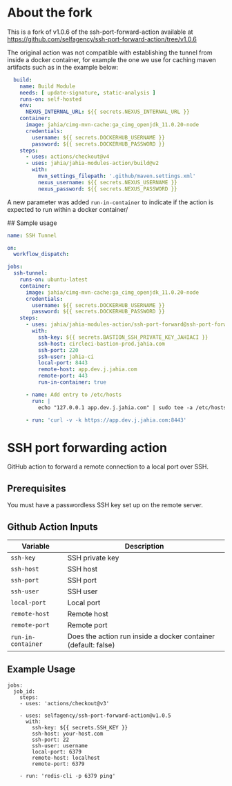 # About the fork

This is a fork of v1.0.6 of the ssh-port-forward-action available at https://github.com/selfagency/ssh-port-forward-action/tree/v1.0.6

The original action was not compatible with establishing the tunnel from inside a docker container, for example the one we use for caching maven artifacts such as in the example below:

```yaml
  build:
    name: Build Module
    needs: [ update-signature, static-analysis ]
    runs-on: self-hosted
    env:
      NEXUS_INTERNAL_URL: ${{ secrets.NEXUS_INTERNAL_URL }}
    container:
      image: jahia/cimg-mvn-cache:ga_cimg_openjdk_11.0.20-node
      credentials:
        username: ${{ secrets.DOCKERHUB_USERNAME }}
        password: ${{ secrets.DOCKERHUB_PASSWORD }}
    steps:
      - uses: actions/checkout@v4
      - uses: jahia/jahia-modules-action/build@v2
        with:
          mvn_settings_filepath: '.github/maven.settings.xml'
          nexus_username: ${{ secrets.NEXUS_USERNAME }}
          nexus_password: ${{ secrets.NEXUS_PASSWORD }}
```

A new parameter was added `run-in-container` to indicate if the action is expected to run within a docker container/

## Sample usage

```yaml
name: SSH Tunnel

on:
  workflow_dispatch:

jobs:
  ssh-tunnel:
    runs-on: ubuntu-latest
    container:
      image: jahia/cimg-mvn-cache:ga_cimg_openjdk_11.0.20-node
      credentials:
        username: ${{ secrets.DOCKERHUB_USERNAME }}
        password: ${{ secrets.DOCKERHUB_PASSWORD }}    
    steps:
      - uses: jahia/jahia-modules-action/ssh-port-forward@ssh-port-forward
        with:
          ssh-key: ${{ secrets.BASTION_SSH_PRIVATE_KEY_JAHIACI }}
          ssh-host: circleci-bastion-prod.jahia.com
          ssh-port: 220
          ssh-user: jahia-ci
          local-port: 8443
          remote-host: app.dev.j.jahia.com
          remote-port: 443     
          run-in-container: true     

      - name: Add entry to /etc/hosts
        run: |
          echo "127.0.0.1 app.dev.j.jahia.com" | sudo tee -a /etc/hosts

      - run: 'curl -v -k https://app.dev.j.jahia.com:8443'
```



# SSH port forwarding action

GitHub action to forward a remote connection to a local port over SSH. 

## Prerequisites

You must have a passwordless SSH key set up on the remote server.


## Github Action Inputs

| Variable      | Description     |
|---------------|-----------------|
| `ssh-key`     | SSH private key |
| `ssh-host`    | SSH host        |
| `ssh-port`    | SSH port        |
| `ssh-user`    | SSH user        |
| `local-port`  | Local port      |
| `remote-host` | Remote host     |
| `remote-port` | Remote port     |
| `run-in-container` | Does the action run inside a docker container (default: false)     |

## Example Usage

```
jobs:
  job_id:
    steps:
    - uses: 'actions/checkout@v3'

    - uses: selfagency/ssh-port-forward-action@v1.0.5
      with:
        ssh-key: ${{ secrets.SSH_KEY }}
        ssh-host: your-host.com
        ssh-port: 22
        ssh-user: username
        local-port: 6379
        remote-host: localhost
        remote-port: 6379
        
    - run: 'redis-cli -p 6379 ping'
```

